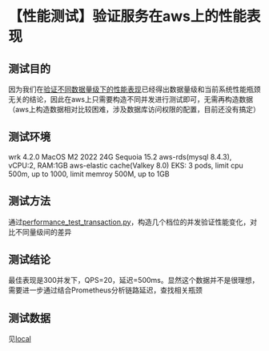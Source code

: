 # 【性能测试】验证服务在aws上的性能表现

## 测试目的

因为我们在[验证不同数据量级下的性能表现](./performance-local-with-data-size.md)已经得出数据量级和当前系统性能瓶颈无关的结论，因此在aws上只需要构造不同并发进行测试即可，无需再构造数据（aws上构造数据相对比较困难，涉及数据库访问权限的配置，目前还没有搞定）

## 测试环境

wrk 4.2.0
MacOS M2 2022 24G Sequoia 15.2
aws-rds(mysql 8.4.3), vCPU:2, RAM:1GB
aws-elastic cache(Valkey 8.0)
EKS: 3 pods, limit cpu 500m, up to 1000, limit memroy 500M, up to 1GB

## 测试方法

通过[performance_test_transaction.py](../../scripts/test/performance_test_transaction.sh)，构造几个档位的并发验证性能变化，对比不同量级间的差异

## 测试结论

最佳表现是300并发下，QPS=20，延迟=500ms。显然这个数据并不是很理想，需要进一步通过结合Prometheus分析链路延迟，查找相关瓶颈

## 测试数据

见[local](./aws/)
